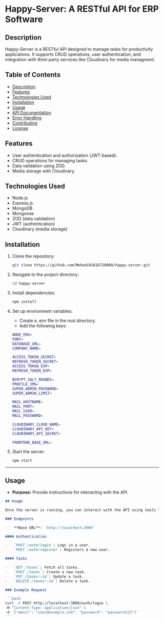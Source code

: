 # Happy-Server: A RESTful API for ERP Software

## Description

Happy-Server is a RESTful API designed to manage tasks for productivity applications. It supports CRUD operations, user authentication, and integration with third-party services like Cloudinary for media managment.

## Table of Contents

-   [Description](#description)
-   [Features](#features)
-   [Technologies Used](#technologies-used)
-   [Installation](#installation)
-   [Usage](#usage)
-   [API Documentation](#api-documentation)
-   [Error Handling](#error-handling)
-   [Contributing](#contributing)
-   [License](#license)

## Features

-   User authentication and authorization (JWT-based).
-   CRUD operations for managing tasks.
-   Data validation using ZOD.
-   Media storage with Cloudinary.

## Technologies Used

-   Node.js
-   Express.js
-   MongoDB
-   Mongoose
-   ZOD (data validation)
-   JWT (authentication)
-   Cloudinary (media storage)

## Installation

1. Clone the repository:

    ```bash
    git clone https://github.com/Mehedi01616720009/happy-server.git
    ```

2. Navigate to the project directory:

    ```bash
    cd happy-server
    ```

3. Install dependencies:

    ```bash
    npm install
    ```

4. Set up environment variables:

    - Create a .env file in the root directory.
    - Add the following keys:

    ```bash
    NODE_ENV=
    PORT=
    DATABASE_URL=
    COMPANY_NAME=

    ACCESS_TOKEN_SECRET=
    REFRESH_TOKEN_SECRET=
    ACCESS_TOKEN_EXP=
    REFRESH_TOKEN_EXP=

    BCRYPT_SALT_ROUNDS=
    PROFILE_IMG=
    SUPER_ADMIN_PASSWORD=
    SUPER_ADMIN_LIMIT=

    MAIL_HOSTNAME=
    MAIL_PORT=
    MAIL_USER=
    MAIL_PASSWORD=

    CLOUDINARY_CLOUD_NAME=
    CLOUDINARY_API_KEY=
    CLOUDINARY_API_SECRET=

    FRONTEND_BASE_URL=
    ```

5. Start the server:

    ```bash
    npm start
    ```

---

## Usage

-   **Purpose:** Provide instructions for interacting with the API.

````markdown
## Usage

Once the server is running, you can interact with the API using tools like Postman or cURL. Below are some sample endpoints:

### Endpoints

-   **Base URL**: `http://localhost:3000`

#### Authentication

-   `POST /auth/login`: Logs in a user.
-   `POST /auth/register`: Registers a new user.

#### Tasks

-   `GET /tasks`: Fetch all tasks.
-   `POST /tasks`: Create a new task.
-   `PUT /tasks/:id`: Update a task.
-   `DELETE /tasks/:id`: Delete a task.

### Example Request

```bash
curl -X POST http://localhost:3000/auth/login \
-H "Content-Type: application/json" \
-d '{"email": "user@example.com", "password": "password123"}'
```
````
